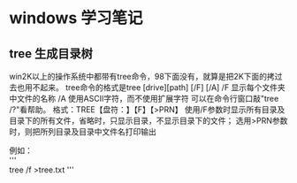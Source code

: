 # windows 学习笔记

## tree 生成目录树
win2K以上的操作系统中都带有tree命令，98下面没有，就算是把2K下面的拷过去也用不起来。
tree命令的格式是tree [drive][path] [/F] [/A]
/F 显示每个文件夹中文件的名称
/A 使用ASCII字符，而不使用扩展字符
可以在命令行窗口敲"tree /?"看帮助。
格式：TREE【盘符：】【F】【>PRN】
使用/F参数时显示所有目录及目录下的所有文件，省略时，只显示目录，不显示目录下的文件；
选用>PRN参数时，则把所列目录及目录中文件名打印输出

例如：  
'''  
tree /f >tree.txt
'''  
